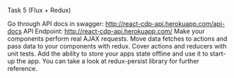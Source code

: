 Task 5 (Flux + Redux)

Go through API docs in swagger: http://react-cdp-api.herokuapp.com/api-docs 
API Endpoint: http://react-cdp-api.herokuapp.com/ 
Make your components perform real AJAX requests. 
Move data fetches to actions and pass data to your components with redux. 
Cover actions and reducers with unit tests. 
Add the ability to store your apps state offline and use it to start-up the app. 
You can take a look at redux-persist library for further reference.